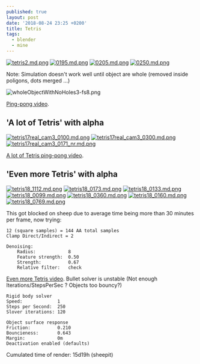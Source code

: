 ```yaml
---
published: true
layout: post
date: '2018-08-24 23:25 +0200'
title: Tetris
tags:
  - blender
  - mine
---
```

[![tetris2.md.png](https://cdn.scrot.moe/images/2018/08/24/tetris2.md.png)](https://cdn.scrot.moe/images/2018/08/24/tetris2.png)
[![0195.md.png](https://cdn.scrot.moe/images/2018/08/25/0195.md.png)](https://scrot.moe/image/9Te1C)
[![0205.md.png](https://cdn.scrot.moe/images/2018/08/25/0205.md.png)](https://scrot.moe/image/9Twjj)
[![0250.md.png](https://cdn.scrot.moe/images/2018/08/25/0250.md.png)](https://scrot.moe/image/9TIYe)

Note: Simulation doesn't work well until object are whole (removed inside poligons, dots merged ...)

![wholeObjectWithNoHoles3-fs8.png]({{site.baseurl}}/media/wholeObjectWithNoHoles3-fs8.png)

[Ping-pong video](https://youtu.be/aLMDGakHnYQ).

## 'A lot of Tetris' with alpha

[![tetris17real_cam3_0100.md.png](https://cdn.scrot.moe/images/2018/08/26/tetris17real_cam3_0100.md.png)](https://scrot.moe/image/9TnYA)
[![tetris17real_cam3_0300.md.png](https://cdn.scrot.moe/images/2018/08/26/tetris17real_cam3_0300.md.png)](https://scrot.moe/image/9ToEL)
[![tetris17real_cam3_0171_nr.md.png](https://cdn.scrot.moe/images/2018/08/26/tetris17real_cam3_0171_nr.md.png)](https://scrot.moe/image/9TpTb)

[A lot of Tetris ping-pong video](https://youtu.be/LMuWSCOKPgk).

## 'Even more Tetris' with alpha

[![tetris18_1112.md.png](https://cdn.scrot.moe/images/2018/08/27/tetris18_1112.md.png)](https://scrot.moe/image/9TRgy)
[![tetris18_0173.md.png](https://cdn.scrot.moe/images/2018/08/27/tetris18_0173.md.png)](https://scrot.moe/image/9TTuq)
[![tetris18_0133.md.png](https://cdn.scrot.moe/images/2018/08/27/tetris18_0133.md.png)](https://scrot.moe/image/9TdEU)
[![tetris18_0099.md.png](https://cdn.scrot.moe/images/2018/08/27/tetris18_0099.md.png)](https://scrot.moe/image/9T4Um)
[![tetris18_0360.md.png](https://cdn.scrot.moe/images/2018/08/27/tetris18_0360.md.png)](https://scrot.moe/image/9T596)
[![tetris18_0160.md.png](https://cdn.scrot.moe/images/2018/08/27/tetris18_0160.md.png)](https://scrot.moe/image/9TuIC)
[![tetris18_0769.md.png](https://cdn.scrot.moe/images/2018/08/27/tetris18_0769.md.png)](https://scrot.moe/image/9TVAj)

This got blocked on sheep due to average time being more than 30 minutes per frame, now trying:

	12 (square samples) = 144 AA total samples
    Clamp Direct/Indirect = 2
    
    Denoising:
    	Radius:            8
    	Feature strength:  0.50
    	Strength:          0.67
    	Relative filter:   check
        
[Even more Tetris video](https://youtu.be/aGlQXMYBSpw). Bullet solver is unstable (Not enough Iterations/StepsPerSec ? Objects too bouncy?)

	Rigid body solver
	Speed:			   1
    Steps per Second:  250
    Slover iterations: 120
    
    Object surface response
    Friction:		   0.210
    Bouncieness:	   0.643
    Margin:            0m
    Deactivation enabled (defaults)

Cumulated time of render: 15d19h (sheepit)
